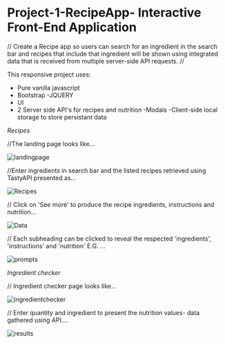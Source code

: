 # Project-1-RecipeApp- Interactive Front-End Application

// Create a Recipe app so users can search for an ingredient in the search bar and recipes that include that ingredient will be shown using integrated data that is received from multiple server-side API requests. //

This responsive project uses:
- Pure vanilla javascript 
- Bootstrap
-JQUERY
- UI 
- 2 Server side API's for recipes and nutrition
-Modals
-Client-side local storage to store persistant data


*Recipes*

//The landing page looks like...


![landingpage](../../../../../../C:/Users/tasmi/bootcamp/Project-01/Project-1/assets/images/Picture1.png)



//Enter ingredients in search bar and the listed recipes retrieved using TastyAPI presented as...

![Recipes](../../../../../../C:/Users/tasmi/bootcamp/Project-01/Project-1/assets/images/Picture2.png)



// Click on 'See more' to produce the recipe ingredients, instructions and nutrition... 

![Data](../../../../../../C:/Users/tasmi/bootcamp/Project-01/Project-1/assets/images/Picture3.png)

// Each subheading can be clicked to reveal the respected 'ingredients', 'instructions' and 'nutrition' E.G. ...

![prompts](../../../../../../C:/Users/tasmi/bootcamp/Project-01/Project-1/assets/images/Picture4.png)


*Ingredient checker*


// Ingredient checker page looks like...

![ingredientchecker](../../../../../../C:/Users/tasmi/bootcamp/Project-01/Project-1/assets/images/Picture5.png)


// Enter quantity and ingredient to present the nutrition values- data gathered using API....

![results](../../../../../../C:/Users/tasmi/bootcamp/Project-01/Project-1/assets/images/Picture6.png)


